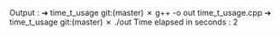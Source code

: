 Output :
➜  time_t_usage git:(master) ✗ g++ -o out time_t_usage.cpp
➜  time_t_usage git:(master) ✗ ./out
Time elapsed in seconds : 2
